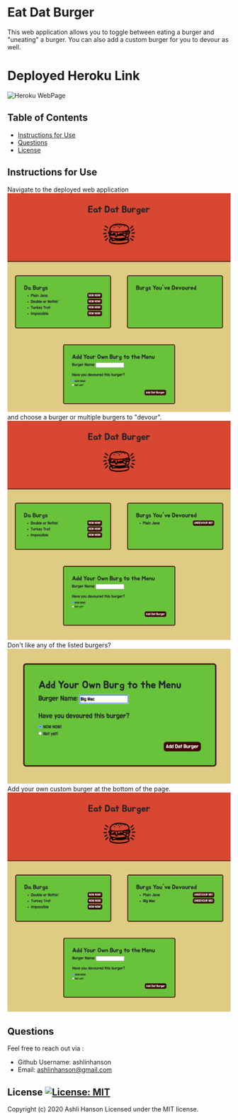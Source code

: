 # Eat Dat Burger 
 This web application allows you to toggle between eating a burger and "uneating" a burger. You can also add a custom burger for you to devour as well. 
# Deployed Heroku Link
![Heroku WebPage](https://secure-mountain-07591.herokuapp.com/)
 ## Table of Contents 
 * [Instructions for Use](#Instructions-for-Use) 
 * [Questions](#Questions) 
 * [License](#License) 
  
 ## Instructions for Use 
 Navigate to the deployed web application 
 ![The Home Page](public/assets/img/1.png?raw=true)
 and choose a burger or multiple burgers to "devour". 
 ![Devoured Example](public/assets/img/2.png?raw=true)
 Don't like any of the listed burgers?
 ![Custom Example](public/assets/img/3.png?raw=true)
 Add your own custom burger at the bottom of the page.
 ![The End](public/assets/img/4.png?raw=true)
  
 ## Questions  
 Feel free to reach out via : 
 * Github Username: ashlinhanson 
 * Email: ashlinhanson@gmail.com 

 ## License  [![License: MIT](https://img.shields.io/badge/License-MIT-yellow.svg)](https://opensource.org/licenses/MIT) 
 Copyright (c) 2020 Ashli Hanson Licensed under the MIT license.